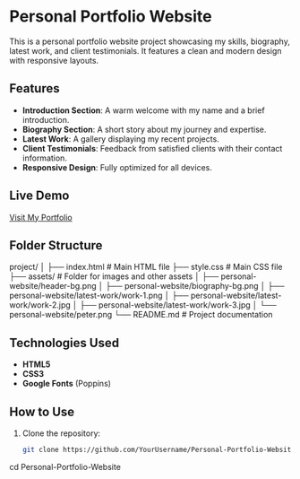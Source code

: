 # Personal Portfolio Website

This is a personal portfolio website project showcasing my skills, biography, latest work, and client testimonials. It features a clean and modern design with responsive layouts.

## Features

- **Introduction Section**: A warm welcome with my name and a brief introduction.
- **Biography Section**: A short story about my journey and expertise.
- **Latest Work**: A gallery displaying my recent projects.
- **Client Testimonials**: Feedback from satisfied clients with their contact information.
- **Responsive Design**: Fully optimized for all devices.

## Live Demo

[Visit My Portfolio](https://mdhasibhasan.github.io/MyWebsite/)

## Folder Structure

project/ │ 
├── index.html # Main HTML file 
├── style.css # Main CSS file
├── assets/ # Folder for images and other assets │ 
├── personal-website/header-bg.png │ 
├── personal-website/biography-bg.png │ 
├── personal-website/latest-work/work-1.png │ 
├── personal-website/latest-work/work-2.jpg │ 
├── personal-website/latest-work/work-3.jpg │ 
└── personal-website/peter.png 
└── README.md # Project documentation


## Technologies Used

- **HTML5**
- **CSS3**
- **Google Fonts** (Poppins)

## How to Use

1. Clone the repository:
   ```bash
   git clone https://github.com/YourUsername/Personal-Portfolio-Website.git

cd Personal-Portfolio-Website
